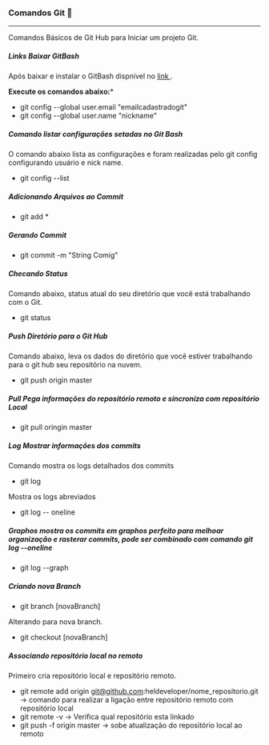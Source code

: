 ### Comandos Git 🚀️

---

Comandos Básicos de Git Hub para Iniciar um projeto Git.

##### Links Baixar GitBash

Após baixar e instalar o GitBash dispnível no [link ](https://git-scm.com/downloadshttps:/).

**Execute os comandos abaixo:***

* git config --global user.email "emailcadastradogit"
* git config --global user.name "nickname"

##### Comando listar configurações setadas no Git Bash

O comando abaixo lista as configurações e foram realizadas pelo git config configurando usuário e nick name.

* git config --list

##### Adicionando Arquivos ao Commit

* git add *

##### Gerando Commit

* git commit -m "String Comig"

##### Checando Status

Comando abaixo, status atual do seu diretório que você está trabalhando com o Git.

* git status

##### Push Diretório para o Git Hub

Comando abaixo, leva os dados do diretório que você estiver trabalhando para o git hub seu repositório na nuvem.

* git push origin master

##### Pull Pega informações do repositório remoto e sincroniza com repositório Local

* git pull oringin master

##### Log Mostrar informações dos commits

Comando mostra os logs detalhados dos commits
* git log 

Mostra os logs abreviados
* git log -- oneline

##### Graphos mostra os commits em graphos perfeito para melhoar organização e rasterar commits, pode ser combinado com comando git log --oneline

* git log --graph

##### Criando nova Branch

* git branch [novaBranch]

Alterando para nova branch.

* git checkout [novaBranch]

##### Associando repositório local no remoto

Primeiro cria repositório local e repositório remoto.
* git remote add origin git@github.com:heldeveloper/nome_repositorio.git -> comando para realizar a ligação entre repositório remoto com repositório local
* git remote -v -> Verifica qual repositório esta linkado
* git push -f origin master -> sobe atualização do repositório local ao remoto



